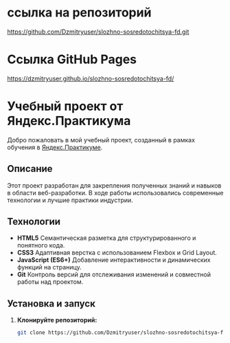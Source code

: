 
# ссылка на репозиторий
https://github.com/Dzmitryuser/slozhno-sosredotochitsya-fd.git

# Ссылка GitHub Pages
https://dzmitryuser.github.io/slozhno-sosredotochitsya-fd/

# Учебный проект от Яндекс.Практикума
Добро пожаловать в мой учебный проект, созданный в рамках обучения в [Яндекс.Практикуме](https://praktikum.yandex.ru/).

## Описание
Этот проект разработан для закрепления полученных знаний и навыков в области веб-разработки. В ходе работы использовались современные технологии и лучшие практики индустрии.

## Технологии

- **HTML5**
  Семантическая разметка для структурированного и понятного кода.
- **CSS3**
  Адаптивная верстка с использованием Flexbox и Grid Layout.
- **JavaScript (ES6+)**
  Добавление интерактивности и динамических функций на страницу.
- **Git**
  Контроль версий для отслеживания изменений и совместной работы над проектом.

## Установка и запуск

1. **Клонируйте репозиторий:**
   ```bash
   git clone https://github.com/Dzmitryuser/slozhno-sosredotochitsya-fd.git
